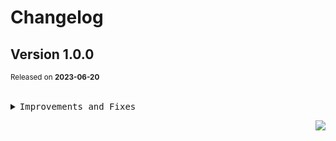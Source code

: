 <a name="readme-top"></a>

# Changelog

## Version&nbsp;1.0.0
<sup>Released on **2023-06-20**</sup>


<br/>



<details>
<summary><kbd>Improvements and Fixes</kbd></summary>

</details>


<div align="right">

[![](https://img.shields.io/badge/-BACK_TO_TOP-151515?style=flat-square)](#readme-top)

</div>
